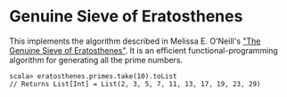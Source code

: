 Genuine Sieve of Eratosthenes
=============================

This implements the algorithm described in Melissa E. O'Neill's ["The Genuine Sieve of Eratosthenes"](http://www.cs.hmc.edu/~oneill/papers/Sieve-JFP.pdf).
It is an efficient functional-programming algorithm for generating all the prime numbers.

    scala> eratosthenes.primes.take(10).toList
    // Returns List[Int] = List(2, 3, 5, 7, 11, 13, 17, 19, 23, 29)
